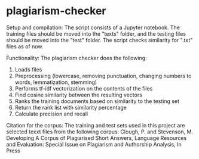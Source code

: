 # plagiarism-checker

Setup and compilation:
The script consists of a Jupyter notebook.
The training files should be moved into the "texts" folder, and the testing files should be moved into the "test" folder.
The script checks similarity for ".txt" files as of now.

Functionality:
The plagiarism checker does the following: <br/>
1. Loads files<br/>
2. Preprocessing (lowercase, removing punctuation, changing numbers to words, lemmatization, stemming)<br/>
3. Performs tf-idf vectorization on the contents of the files<br/>
4. Find cosine similarity between the resulting vectors<br/>
5. Ranks the training documents based on similarity to the testing set<br/>
6. Return the rank list with similarity percentage<br/>
7. Calculate precision and recall<br/>

Citation for the corpus:
The training and test sets used in this project are selected texxt files from the following corpus:
Clough, P. and Stevenson, M. Developing A Corpus of Plagiarised Short Answers, Language Resources and Evaluation: Special Issue on Plagiarism and Authorship Analysis, In Press

